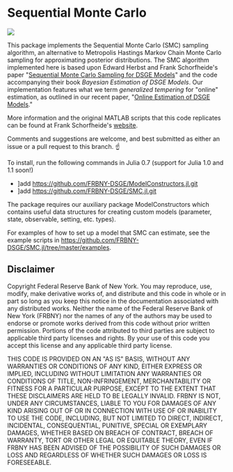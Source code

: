 # Sequential Monte Carlo

[![](https://img.shields.io/badge/docs-latest-blue.svg)](https://frbny-dsge.github.io/SMC.jl/latest)

This package implements the Sequential Monte Carlo (SMC) sampling algorithm,
an alternative to Metropolis Hastings Markov Chain Monte Carlo sampling for approximating
posterior distributions. The SMC algorithm implemented here is based upon Edward Herbst and Frank
Schorfheide's paper "[Sequential Monte Carlo Sampling for DSGE
Models](http://dx.doi.org/10.1002/jae.2397)" and the code accompanying
their book *Bayesian Estimation of DSGE Models*. Our implementation features
what we term *generalized tempering* for "online" estimation, as outlined in our recent paper, "[Online Estimation of DSGE Models](https://www.newyorkfed.org/medialibrary/media/research/staff_reports/sr893.pdf)."

More information and the original MATLAB scripts that this code replicates can be found at
Frank Schorfheide's [website](https://sites.sas.upenn.edu/schorf/pages/bayesian-estimation-dsge-models).

Comments and suggestions are welcome, and best submitted as either an issue or a pull request to this branch. :point_up:

To install, run the following commands in Julia 0.7 (support for Julia 1.0 and 1.1 soon!)
- ]add https://github.com/FRBNY-DSGE/ModelConstructors.jl.git
- ]add https://github.com/FRBNY-DSGE/SMC.jl.git 

The package requires our auxiliary package ModelConstructors which contains useful data structures for creating custom models (parameter, state, observable, setting, etc. types).

For examples of how to set up a model that SMC can estimate, see the example scripts in https://github.com/FRBNY-DSGE/SMC.jl/tree/master/examples.

Disclaimer
------
Copyright Federal Reserve Bank of New York. You may reproduce, use, modify, make derivative works of, and distribute and this code in whole or in part so long as you keep this notice in the documentation associated with any distributed works. Neither the name of the Federal Reserve Bank of New York (FRBNY) nor the names of any of the authors may be used to endorse or promote works derived from this code without prior written permission. Portions of the code attributed to third parties are subject to applicable third party licenses and rights. By your use of this code you accept this license and any applicable third party license.

THIS CODE IS PROVIDED ON AN "AS IS" BASIS, WITHOUT ANY WARRANTIES OR CONDITIONS OF ANY KIND, EITHER EXPRESS OR IMPLIED, INCLUDING WITHOUT LIMITATION ANY WARRANTIES OR CONDITIONS OF TITLE, NON-INFRINGEMENT, MERCHANTABILITY OR FITNESS FOR A PARTICULAR PURPOSE, EXCEPT TO THE EXTENT THAT THESE DISCLAIMERS ARE HELD TO BE LEGALLY INVALID. FRBNY IS NOT, UNDER ANY CIRCUMSTANCES, LIABLE TO YOU FOR DAMAGES OF ANY KIND ARISING OUT OF OR IN CONNECTION WITH USE OF OR INABILITY TO USE THE CODE, INCLUDING, BUT NOT LIMITED TO DIRECT, INDIRECT, INCIDENTAL, CONSEQUENTIAL, PUNITIVE, SPECIAL OR EXEMPLARY DAMAGES, WHETHER BASED ON BREACH OF CONTRACT, BREACH OF WARRANTY, TORT OR OTHER LEGAL OR EQUITABLE THEORY, EVEN IF FRBNY HAS BEEN ADVISED OF THE POSSIBILITY OF SUCH DAMAGES OR LOSS AND REGARDLESS OF WHETHER SUCH DAMAGES OR LOSS IS FORESEEABLE.
